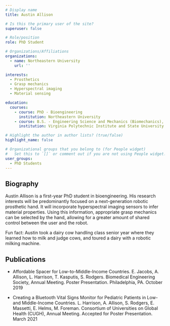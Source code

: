 ```yaml
---
# Display name
title: Austin Allison

# Is this the primary user of the site?
superuser: false

# Role/position
role: PhD Student

# Organizations/Affiliations
organizations:
  - name: Northeastern University
    url: ''

interests:
  - Prosthetics
  - Grasp mechanics  
  - Hyperspectral imaging
  - Material sensing  

education:
  courses:
    - course: PhD - Bioengineering
      institution: Northeastern University
    - course: B.S. - Engineering Science and Mechanics (Biomechanics), Minor in Biomedical Engineering and Minor in Mathematics
      institution: Virginia Polytechnic Institute and State University (Virginia Tech)

# Highlight the author in author lists? (true/false)
highlight_name: false

# Organizational groups that you belong to (for People widget)
#   Set this to `[]` or comment out if you are not using People widget.
user_groups:
  - PhD Students
---
```


## Biography

Austin Allison is a first-year PhD student in bioengineering. His research interests will be predominantly focused on a next-generation robotic prosthetic hand. It will incorporate hyperspectral imaging sensors to infer material properties. Using this information, appropriate grasp mechanics can be selected by the hand, allowing for a greater amount of shared control between the user and the robot.

Fun fact: Austin took a dairy cow handling class senior year where they learned how to milk and judge cows, and toured a dairy with a robotic milking machine.

## Publications

- Affordable Spacer for Low-to-Middle-Income Countries. E. Jacobs, A. Allison, L. Harrison, T. Kasputis, S. Rodgers. Biomedical Engineering Society, Annual Meeting. Poster Presentation. Philadelphia, PA. October 2019

- Creating a Bluetooth Vital Signs Monitor for Pediatric Patients in Low- and Middle-Income Countries. L. Harrison, A. Allison, S. Rodgers, E. Massetti, E. Helms, M. Foreman. Consortium of Universities on Global Health (CUGH), Annual Meeting. Accepted for Poster Presentation. March 2021 
